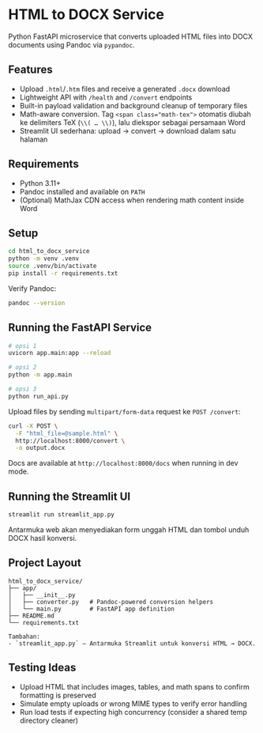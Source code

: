 # HTML to DOCX Service

Python FastAPI microservice that converts uploaded HTML files into DOCX documents using Pandoc via `pypandoc`.

## Features
- Upload `.html`/`.htm` files and receive a generated `.docx` download
- Lightweight API with `/health` and `/convert` endpoints
- Built-in payload validation and background cleanup of temporary files
- Math-aware conversion. Tag `<span class="math-tex">` otomatis diubah ke delimiters TeX (`\\( … \\)`), lalu diekspor sebagai persamaan Word
- Streamlit UI sederhana: upload → convert → download dalam satu halaman

## Requirements
- Python 3.11+
- Pandoc installed and available on `PATH`
- (Optional) MathJax CDN access when rendering math content inside Word

## Setup
```bash
cd html_to_docx_service
python -m venv .venv
source .venv/bin/activate
pip install -r requirements.txt
```

Verify Pandoc:
```bash
pandoc --version
```

## Running the FastAPI Service
```bash
# opsi 1
uvicorn app.main:app --reload

# opsi 2
python -m app.main

# opsi 3
python run_api.py
```

Upload files by sending `multipart/form-data` request ke `POST /convert`:
```bash
curl -X POST \
  -F "html_file=@sample.html" \
  http://localhost:8000/convert \
  -o output.docx
```

Docs are available at `http://localhost:8000/docs` when running in dev mode.

## Running the Streamlit UI
```bash
streamlit run streamlit_app.py
```

Antarmuka web akan menyediakan form unggah HTML dan tombol unduh DOCX hasil konversi.

## Project Layout
```
html_to_docx_service/
├── app/
│   ├── __init__.py
│   ├── converter.py   # Pandoc-powered conversion helpers
│   └── main.py        # FastAPI app definition
├── README.md
└── requirements.txt

Tambahan:
- `streamlit_app.py` – Antarmuka Streamlit untuk konversi HTML → DOCX.
```

## Testing Ideas
- Upload HTML that includes images, tables, and math spans to confirm formatting is preserved
- Simulate empty uploads or wrong MIME types to verify error handling
- Run load tests if expecting high concurrency (consider a shared temp directory cleaner)
